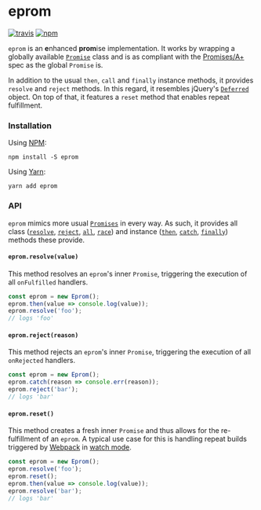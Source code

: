 # eprom

[![travis](https://img.shields.io/travis/untool/eprom/master.svg)](https://travis-ci.org/untool/eprom)&nbsp;[![npm](https://img.shields.io/npm/v/eprom.svg)](https://www.npmjs.com/package/eprom) <br/>

`eprom` is an **e**nhanced **prom**ise implementation. It works by wrapping a globally available [`Promise`](https://developer.mozilla.org/en-US/docs/Web/JavaScript/Reference/Global_Objects/Promise) class and is as compliant with the [Promises/A+](https://promisesaplus.com) spec as the global `Promise` is.

In addition to the usual `then`, `call` and `finally` instance methods, it provides `resolve` and `reject` methods. In this regard, it resembles jQuery's [`Deferred`](https://api.jquery.com/category/deferred-object/) object. On top of that, it features a `reset` method that enables repeat fulfillment.

### Installation

Using [NPM](https://www.npmjs.com/get-npm):

```text
npm install -S eprom
```

Using [Yarn](https://yarnpkg.com/en/):

```text
yarn add eprom
```

### API

`eprom` mimics more usual [`Promises`](https://developer.mozilla.org/en-US/docs/Web/JavaScript/Reference/Global_Objects/Promise) in every way. As such, it provides all class ([`resolve`](https://developer.mozilla.org/en-US/docs/Web/JavaScript/Reference/Global_Objects/Promise/resolve), [`reject`](https://developer.mozilla.org/en-US/docs/Web/JavaScript/Reference/Global_Objects/Promise/reject), [`all`](https://developer.mozilla.org/en-US/docs/Web/JavaScript/Reference/Global_Objects/Promise/all), [`race`](https://developer.mozilla.org/en-US/docs/Web/JavaScript/Reference/Global_Objects/Promise/race)) and instance ([`then`](https://developer.mozilla.org/en-US/docs/Web/JavaScript/Reference/Global_Objects/Promise/then), [`catch`](https://developer.mozilla.org/en-US/docs/Web/JavaScript/Reference/Global_Objects/Promise/catch), [`finally`](https://developer.mozilla.org/en-US/docs/Web/JavaScript/Reference/Global_Objects/Promise/finally)) methods these provide.

#### `eprom.resolve(value)`

This method resolves an `eprom`'s inner `Promise`, triggering the execution of all `onFulfilled` handlers.

```javascript
const eprom = new Eprom();
eprom.then(value => console.log(value));
eprom.resolve('foo');
// logs 'foo'
```

#### `eprom.reject(reason)`

This method rejects an `eprom`'s inner `Promise`, triggering the execution of all `onRejected` handlers.

```javascript
const eprom = new Eprom();
eprom.catch(reason => console.err(reason));
eprom.reject('bar');
// logs 'bar'
```

#### `eprom.reset()`

This method creates a fresh inner `Promise` and thus allows for the re-fulfillment of an `eprom`. A typical use case for this is handling repeat builds triggered by [Webpack](https://webpack.js.org) in [watch mode](https://webpack.js.org/configuration/watch/).

```javascript
const eprom = new Eprom();
eprom.resolve('foo');
eprom.reset();
eprom.then(value => console.log(value));
eprom.resolve('bar');
// logs 'bar'
```
